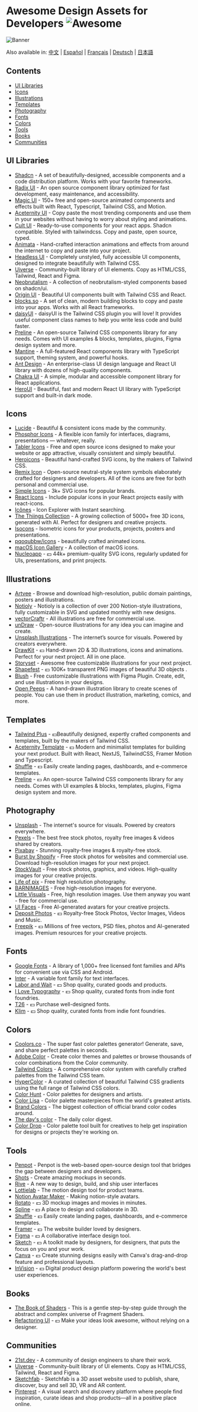 # Awesome Design Assets for Developers ![Awesome](https://awesome.re/badge.svg)

![Banner](banner.svg)

Also available in: [中文](README.zh.md) | [Español](README.es.md) | [Français](README.fr.md) | [Deutsch](README.de.md) | [日本語](README.ja.md)

## Contents

- [UI Libraries](#ui-libraries)
- [Icons](#icons)
- [Illustrations](#illustrations)
- [Templates](#templates)
- [Photography](#photography)
- [Fonts](#fonts)
- [Colors](#colors)
- [Tools](#tools)
- [Books](#books)
- [Communities](#communities)

## UI Libraries

- [Shadcn](https://ui.shadcn.com) - A set of beautifully-designed, accessible components and a code distribution platform. Works with your favorite frameworks.
- [Radix UI](https://www.radix-ui.com/) - An open source component library optimized for fast development, easy maintenance, and accessibility.
- [Magic UI](https://magicui.design) - 150+ free and open-source animated components and effects built with React, Typescript, Tailwind CSS, and Motion.
- [Aceternity UI](https://ui.aceternity.com) - Copy paste the most trending components and use them in your websites without having to worry about styling and animations.
- [Cult UI](https://www.cult-ui.com) - Ready-to-use components for your react apps. Shadcn compatible. Styled with tailwindcss. Copy and paste, open source, typed.
- [Animata](https://animata.design) - Hand-crafted interaction animations and effects from around the internet to copy and paste into your project.
- [Headless UI](https://headlessui.com) - Completely unstyled, fully accessible UI components, designed to integrate beautifully with Tailwind CSS.
- [Uiverse](https://uiverse.io) - Community-built library of UI elements. Copy as HTML/CSS, Tailwind, React and Figma.
- [Neobrutalism](https://www.neobrutalism.dev) - A collection of neobrutalism-styled components based on shadcn/ui.
- [Origin UI](https://originui.com) - Beautiful UI components built with Tailwind CSS and React.
- [blocks.so](https://blocks.so) - A set of clean, modern building blocks to copy and paste into your apps. Works with all React frameworks.
- [daisyUI](https://daisyui.com) - daisyUI is the Tailwind CSS plugin you will love! It provides useful component class names to help you write less code and build faster.
- [Preline](https://preline.co) - An open-source Tailwind CSS components library for any needs. Comes with UI examples & blocks, templates, plugins, Figma design system and more.
- [Mantine](https://mantine.dev) - A full-featured React components library with TypeScript support, theming system, and powerful hooks.
- [Ant Design](https://ant.design) - An enterprise-class UI design language and React UI library with dozens of high-quality components.
- [Chakra UI](https://chakra-ui.com) - A simple, modular and accessible component library for React applications.
- [HeroUI](https://www.heroui.com) - Beautiful, fast and modern React UI library with TypeScript support and built-in dark mode.

## Icons

- [Lucide](https://lucide.dev/) - Beautiful & consistent icons made by the community.
- [Phosphor Icons](https://phosphoricons.com) - A flexible icon family for interfaces, diagrams, presentations — whatever, really.
- [Tabler Icons](https://tabler.io/icons) - Free and open source icons designed to make your website or app attractive, visually consistent and simply beautiful.
- [Heroicons](https://heroicons.com) - Beautiful hand-crafted SVG icons, by the makers of Tailwind CSS.
- [Remix Icon](https://remixicon.com) - Open-source neutral-style system symbols elaborately crafted for designers and developers. All of the icons are free for both personal and commercial use.
- [Simple Icons](https://simpleicons.org) - 3k+ SVG icons for popular brands.
- [React Icons](https://react-icons.github.io/react-icons/) - Include popular icons in your React projects easily with react-icons.
- [Icônes](https://icones.js.org) - Icon Explorer with Instant searching.
- [The Thiings Collection](https://www.thiings.co) - A growing collection of 5000+ free 3D icons, generated with AI. Perfect for designers and creative projects.
- [Isocons](https://www.isocons.app) - Isometric icons for your products, projects, posters and presentations.
- [pqoqubbw/icons](https://icons.pqoqubbw.dev) - beautifully crafted animated icons.
- [macOS Icon Gallery](https://www.macosicongallery.com) - A collection of macOS icons.
- [Nucleoapp](https://nucleoapp.com) - 💵 44k+ premium-quality SVG icons, regularly updated for UIs, presentations, and print projects.

## Illustrations

- [Artvee](https://artvee.com) - Browse and download high-resolution, public domain paintings, posters and illustrations.
- [Notioly](https://notioly.com) - Notioly is a collection of over 200 Notion-style illustrations, fully customizable in SVG and updated monthly with new designs.
- [vectorCraftr](https://vectorcraftr.com) - All illustrations are free for commercial use.
- [unDraw](https://undraw.co) - Open-source illustrations for any idea you can imagine and create.
- [Unsplash Illustrations](https://unsplash.com/illustrations) - The internet’s source for visuals. Powered by creators everywhere.
- [DrawKit](https://www.drawkit.com) - 💵 Hand-drawn 2D & 3D illustrations, icons and animations. Perfect for your next project. All in one place.
- [Storyset](https://storyset.com) - Awesome free customizable illustrations for your next project.
- [Shapefest](https://shapefest.com) - 💵 100K+ transparent PNG images of beautiful 3D objects .
- [Blush](https://blush.design) - Free customizable illustrations with Figma Plugin. Create, edit, and use illustrations in your designs.
- [Open Peeps](https://www.openpeeps.com) - A hand-drawn illustration library to create scenes of people. You can use them in product illustration, marketing, comics, and more.

## Templates

- [Tailwind Plus](https://tailwindcss.com/plus) - 💵Beautifully designed, expertly crafted components and templates, built by the makers of Tailwind CSS.
- [Aceternity Template](https://pro.aceternity.com/templates) - 💵 Modern and minimalist templates for building your next product. Built with React, NextJS, TailwindCSS, Framer Motion and Typescript.
- [Shuffle](https://shuffle.dev/) - 💵 Easily create landing pages, dashboards, and e-commerce templates.
- [Preline](https://preline.co) - 💵 An open-source Tailwind CSS components library for any needs. Comes with UI examples & blocks, templates, plugins, Figma design system and more.

## Photography

- [Unsplash](https://unsplash.com) - The internet's source for visuals. Powered by creators everywhere.
- [Pexels](https://www.pexels.com) - The best free stock photos, royalty free images & videos shared by creators.
- [Pixabay](https://pixabay.com) - Stunning royalty-free images & royalty-free stock.
- [Burst by Shopify](https://burst.shopify.com) - Free stock photos for websites and commercial use. Download high-resolution images for your next project.
- [StockVault](https://www.stockvault.net) - Free stock photos, graphics, and videos. High-quality images for your creative projects.
- [Life of pix](https://www.lifeofpix.com) - Free high resolution photography.
- [BARNIMAGES](https://barnimages.com) - Free high-resolution images for everyone.
- [Little Visuals](https://littlevisuals.co) - Free, high resolution images. Use them anyway you want - free for commercial use.
- [UI Faces](https://uifaces.co) - Free AI-generated avatars for your creative projects.
- [Deposit Photos](https://depositphotos.com) - 💵 Royalty-free Stock Photos, Vector Images, Videos and Music.
- [Freepik](https://www.freepik.com) - 💵 Millions of free vectors, PSD files, photos and AI-generated images. Premium resources for your creative projects.

## Fonts

- [Google Fonts](https://fonts.google.com) - A library of 1,000+ free licensed font families and APIs for convenient use via CSS and Android.
- [Inter](https://rsms.me/inter/) - A variable font family for text interfaces.
- [Labor and Wait](https://www.laborandwait.xyz) - 💵 Shop quality, curated goods and products.
- [I Love Typography](https://fonts.ilovetypography.com) - 💵 Shop quality, curated fonts from indie font foundries.
- [T26](https://www.t26.com) - 💵 Purchase well-designed fonts.
- [Klim](https://klim.co.nz) - 💵 Shop quality, curated fonts from indie font foundries.

## Colors

- [Coolors.co](https://coolors.co) - The super fast color palettes generator! Generate, save, and share perfect palettes in seconds.
- [Adobe Color](https://color.adobe.com) - Create color themes and palettes or browse thousands of color combinations from the Color community.
- [Tailwind Colors](https://tailwindcss.com/docs/customizing-colors) - A comprehensive color system with carefully crafted palettes from the Tailwind CSS team.
- [HyperColor](https://hypercolor.dev) - A curated collection of beautiful Tailwind CSS gradients using the full range of Tailwind CSS colors.
- [Color Hunt](https://colorhunt.co) - Color palettes for designers and artists.
- [Color Lisa](https://colorlisa.com) - Color palette masterpieces from the world's greatest artists.
- [Brand Colors](https://brandcolors.net) - The biggest collection of official brand color codes around.
- [The day's color](https://www.thedayscolor.com) - The daily color digest.
- [Color Drop](https://colordrop.io) - Color palette tool built for creatives to help get inspiration for designs or projects they're working on.

## Tools

- [Penpot](https://penpot.app) - Penpot is the web-based open-source design tool that bridges the gap between designers and developers.
- [Shots](https://shots.so) - Create amazing mockups in seconds.
- [Rive](https://rive.app) - A new way to design, build, and ship user interfaces
- [Lottielab](https://www.lottielab.com) - The motion design tool for product teams.
- [Notion Avatar Maker](https://notion-avatar.app) - Making notion-style avatars.
- [Rotato](https://rotato.app) - 💵 3D mockup images and movies in minutes.
- [Spline](https://spline.design) - 💵 A place to design and collaborate in 3D.
- [Shuffle](https://shuffle.dev/) - 💵 Easily create landing pages, dashboards, and e-commerce templates.
- [Framer](https://www.framer.com) - 💵 The website builder loved by designers.
- [Figma](https://www.figma.com) - 💵 A collaborative interface design tool.
- [Sketch](https://www.sketch.com) - 💵 A toolkit made by designers, for designers, that puts the focus on you and your work.
- [Canva](https://www.canva.com) - 💵 Create stunning designs easily with Canva's drag-and-drop feature and professional layouts.
- [InVision](https://www.invisionapp.com) - 💵 Digital product design platform powering the world's best user experiences.

## Books

- [The Book of Shaders](https://thebookofshaders.com) - This is a gentle step-by-step guide through the abstract and complex universe of Fragment Shaders.
- [Refactoring UI](https://www.refactoringui.com) - 💵 Make your ideas look awesome, without relying on a designer.

## Communities

- [21st.dev](https://21st.dev) - A community of design engineers to share their work.
- [Uiverse](https://uiverse.io) - Community-built library of UI elements. Copy as HTML/CSS, Tailwind, React and Figma.
- [Sketchfab](https://sketchfab.com) - Sketchfab is a 3D asset website used to publish, share, discover, buy and sell 3D, VR and AR content.
- [Pinterest](https://pinterest.com) - A visual search and discovery platform where people find inspiration, curate ideas and shop products—all in a positive place online.
